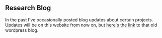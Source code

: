 ## Research Blog
In the past I've occasionally posted blog updates about certain projects. Updates will be on this website from now on, but [here's the link](https://christopherdbarratt.wordpress.com/) to that old wordpress blog.

